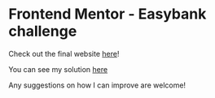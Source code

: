 # Frontend Mentor - Easybank challenge

Check out the final website [here](https://faha1999.github.io/easybank-landing-page/)!

You can see my solution [here](https://www.frontendmentor.io/solutions/easybank-landing-page-using-html-scss-and-javascript-0WlQCXWJ8)

Any suggestions on how I can improve are welcome!